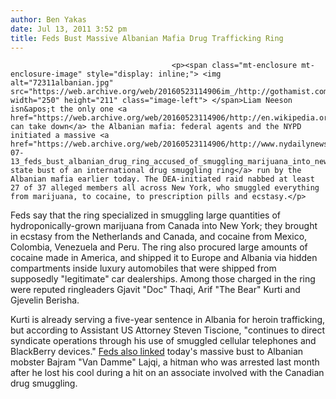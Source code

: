 ```yaml
---
author: Ben Yakas
date: Jul 13, 2011 3:52 pm
title: Feds Bust Massive Albanian Mafia Drug Trafficking Ring
---
```


	
										<p><span class="mt-enclosure mt-enclosure-image" style="display: inline;"> <img alt="72311albanian.jpg" src="https://web.archive.org/web/20160523114906im_/http://gothamist.com/attachments/byakas/72311albanian.jpg" width="250" height="211" class="image-left"> </span>Liam Neeson isn&apos;t the only one <a href="https://web.archive.org/web/20160523114906/http://en.wikipedia.org/wiki/Taken_(film)">who can take down</a> the Albanian mafia: federal agents and the NYPD initiated a massive <a href="https://web.archive.org/web/20160523114906/http://www.nydailynews.com/news/ny_crime/2011/07/13/2011-07-13_feds_bust_albanian_drug_ring_accused_of_smuggling_marijuana_into_new_york_from_c.html">cross-state bust of an international drug smuggling ring</a> run by the Albanian mafia earlier today. The DEA-initiated raid nabbed at least 27 of 37 alleged members all across New York, who smuggled everything from marijuana, to cocaine, to prescription pills and ecstasy.</p>

<p>Feds say that the ring specialized in smuggling large quantities of hydroponically-grown marijuana from Canada into New York; they brought in ecstasy from the Netherlands and Canada, and cocaine from Mexico, Colombia, Venezuela and Peru. The ring also procured large amounts of cocaine made in America, and shipped it to Europe and Albania via hidden compartments inside luxury automobiles that were shipped from supposedly &quot;legitimate&quot; car dealerships. Among those charged in the ring were reputed ringleaders Gjavit &quot;Doc&quot; Thaqi, Arif &quot;The Bear&quot; Kurti and Gjevelin Berisha.</p>

<p>Kurti is already serving a five-year sentence in Albania for heroin trafficking, but according to Assistant US Attorney Steven Tiscione, &quot;continues to direct syndicate operations through his use of smuggled cellular telephones and BlackBerry devices.&quot; <a href="https://web.archive.org/web/20160523114906/http://www.nypost.com/p/news/local/feds_nypd_bust_in_ny_based_albanian_4hqCdd0T9kOfClkbx8ThLI?CMP=OTC-rss&amp;FEEDNAME=">Feds also linked</a> today&apos;s massive bust to Albanian mobster Bajram &quot;Van Damme&quot; Lajqi, a hitman who was arrested last month after he lost his cool during a hit on an associate involved with the Canadian drug smuggling.</p>					
										
									
				